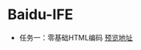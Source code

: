 # Baidu-IFE
* 任务一：零基础HTML编码 [预览地址](http://htmlpreview.github.io/?https://github.com/water160/baidu-ife-xiaowei-base/blob/master/ife-wei-01/ife-wei-01.html)
